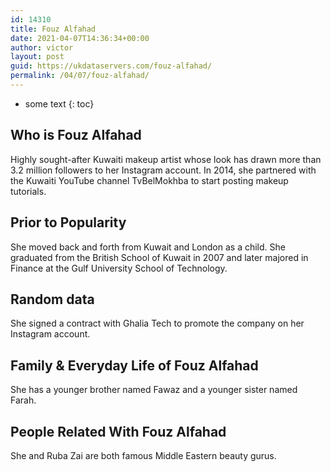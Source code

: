 ```yaml
---
id: 14310
title: Fouz Alfahad
date: 2021-04-07T14:36:34+00:00
author: victor
layout: post
guid: https://ukdataservers.com/fouz-alfahad/
permalink: /04/07/fouz-alfahad/
---
```


* some text
{: toc}


## Who is Fouz Alfahad



Highly sought-after Kuwaiti makeup artist whose look has drawn more than 3.2 million followers to her Instagram account. In 2014, she partnered with the Kuwaiti YouTube channel TvBelMokhba to start posting makeup tutorials.

                
                
                
## Prior to Popularity



She moved back and forth from Kuwait and London as a child. She graduated from the British School of Kuwait in 2007 and later majored in Finance at the Gulf University School of Technology.

                
                
                
## Random data



She signed a contract with Ghalia Tech to promote the company on her Instagram account.

                
                
                
## Family & Everyday Life of Fouz Alfahad



She has a younger brother named Fawaz and a younger sister named Farah.

                
                
                
## People Related With Fouz Alfahad



She and Ruba Zai are both famous Middle Eastern beauty gurus.

                
              
            
          
          
          